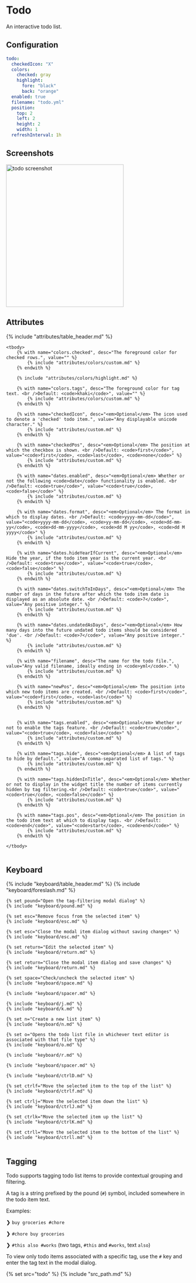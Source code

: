 # Todo

An interactive todo list.

## Configuration

```yaml
todo:
  checkedIcon: "X"
  colors:
    checked: gray
    highlight:
      fore: "black"
      back: "orange"
  enabled: true
  filename: "todo.yml"
  position:
    top: 2
    left: 2
    height: 2
    width: 1
  refreshInterval: 1h
```

## Screenshots

<img class="screenshot" src="/assets/modules/todo.png" width="320" height="388" alt="todo screenshot" />

## Attributes

<table>
    {% include "attributes/table_header.md" %}

    <tbody>
        {% with name="colors.checked", desc="The foreground color for checked rows.", value="" %}
            {% include "attributes/colors/custom.md" %}
        {% endwith %}

        {% include "attributes/colors/highlight.md" %}

        {% with name="colors.tags", desc="The foreground color for tag text. <br />Default: <code>khaki</code>", value="" %}
            {% include "attributes/colors/custom.md" %}
        {% endwith %}

        {% with name="checkedIcon", desc="<em>Optional</em> The icon used to denote a 'checked' todo item.", value="Any displayable unicode character." %}
            {% include "attributes/custom.md" %}
        {% endwith %}

        {% with name="checkedPos", desc="<em>Optional</em> The position at which the checkbox is shown. <br />Default: <code>first</code>", value="<code>first</code>, <code>last</code>, <code>none</code>" %}
            {% include "attributes/custom.md" %}
        {% endwith %}
        
        {% with name="dates.enabled", desc="<em>Optional</em> Whether or not the following <code>date</code> functionality is enabled. <br />Default: <code>true</code>", value="<code>true</code>, <code>false</code>" %}
            {% include "attributes/custom.md" %}
        {% endwith %}

        {% with name="dates.format", desc="<em>Optional</em> The format in which to display dates. <br />Default: <code>yyyy-mm-dd</code>", value="<code>yyyy-mm-dd</code>, <code>yy-mm-dd</code>, <code>dd-mm-yy</code>, <code>dd-mm-yyyy</code>, <code>dd M yy</code>, <code>dd M yyyy</code>" %}
            {% include "attributes/custom.md" %}
        {% endwith %}

        {% with name="dates.hideYearIfCurrent", desc="<em>Optional</em> Hide the year, if the todo item year is the current year. <br />Default: <code>true</code>", value="<code>true</code>, <code>false</code>" %}
            {% include "attributes/custom.md" %}
        {% endwith %}

        {% with name="dates.switchToInDays", desc="<em>Optional</em> The number of days in the future after which the todo item date is displayed as an absolute date. <br />Default: <code>7</code>", value="Any positive integer." %}
            {% include "attributes/custom.md" %}
        {% endwith %}

        {% with name="dates.undatedAsDays", desc="<em>Optional</em> How many days into the future undated todo items should be considered 'due'. <br />Default: <code>7</code>", value="Any positive integer." %}
            {% include "attributes/custom.md" %}
        {% endwith %}

        {% with name="filename", desc="The name for the todo file.", value="Any valid filename, ideally ending in <code>yml</code>." %}
            {% include "attributes/custom.md" %}
        {% endwith %}

        {% with name="newPos", desc="<em>Optional</em> The position into which new todo items are created. <br />Default: <code>first</code>", value="<code>first</code>, <code>last</code>" %}
            {% include "attributes/custom.md" %}
        {% endwith %}


        {% with name="tags.enabled", desc="<em>Optional</em> Whether or not to enable the tags feature. <br />Default: <code>true</code>", value="<code>true</code>, <code>false</code>" %}
            {% include "attributes/custom.md" %}
        {% endwith %}

        {% with name="tags.hide", desc="<em>Optional</em> A list of tags to hide by default.", value="A comma-separated list of tags." %}
            {% include "attributes/custom.md" %}
        {% endwith %}

        {% with name="tags.hiddenInTitle", desc="<em>Optional</em> Whether or not to display in the widget title the number of items currently hidden by tag filtering.<br />Default: <code>true</code>", value="<code>true</code>, <code>false</code>" %}
            {% include "attributes/custom.md" %}
        {% endwith %}

        {% with name="tags.pos", desc="<em>Optional</em> The position in the todo item text at which to display tags. <br />Default: <code>end</code>", value="<code>start</code>, <code>end</code>" %}
            {% include "attributes/custom.md" %}
        {% endwith %}

    </tbody>
</table>

## Keyboard

<table>
  {% include "keyboard/table_header.md" %}

  <tbody>
    {% include "keyboard/foreslash.md" %}

    {% set pound="Open the tag-filtering modal dialog" %}
    {% include "keyboard/pound.md" %}

    {% set esc="Remove focus from the selected item" %}
    {% include "keyboard/esc.md" %} 

    {% set esc="Close the modal item dialog without saving changes" %}
    {% include "keyboard/esc.md" %} 

    {% set return="Edit the selected item" %}
    {% include "keyboard/return.md" %} 

    {% set return="Close the modal item dialog and save changes" %}
    {% include "keyboard/return.md" %} 

    {% set space="Check/uncheck the selected item" %}
    {% include "keyboard/space.md" %} 

    {% include "keyboard/spacer.md" %}

    {% include "keyboard/j.md" %}
    {% include "keyboard/k.md" %}

    {% set n="Create a new list item" %}
    {% include "keyboard/n.md" %}

    {% set o="Opens the todo list file in whichever text editor is associated with that file type" %}
    {% include "keyboard/o.md" %}

    {% include "keyboard/r.md" %}

    {% include "keyboard/spacer.md" %}

    {% include "keyboard/ctrlD.md" %}

    {% set ctrlf="Move the selected item to the top of the list" %}
    {% include "keyboard/ctrlf.md" %}

    {% set ctrlj="Move the selected item down the list" %}
    {% include "keyboard/ctrlJ.md" %}

    {% set ctrlk="Move the selected item up the list" %}
    {% include "keyboard/ctrlK.md" %}

    {% set ctrll="Move the selected item to the bottom of the list" %}
    {% include "keyboard/ctrll.md" %}
  </tbody>
</table>

## Tagging

Todo supports tagging todo list items to provide contextual grouping and filtering.

A tag is a string prefixed by the pound (`#`) symbol, included somewhere in the todo item text.

Examples:

❯ `buy groceries #chore`

❯ `#chore buy groceries`

❯ `#this also #works` (two tags, `#this` and `#works`, text `also`)

To view only todo items associated with a specific tag, use the `#` key and enter the tag text in the modal dialog.

{% set src="todo" %}
{% include "src_path.md" %}